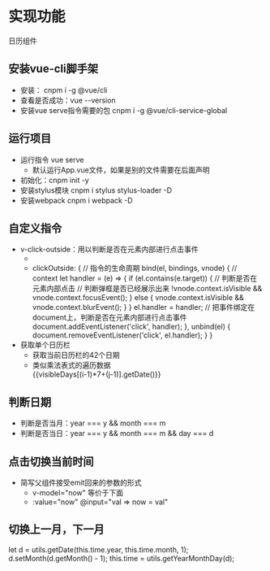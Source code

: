 # 实现功能
日历组件

##  安装vue-cli脚手架
+ 安装： cnpm i -g @vue/cli
+ 查看是否成功：vue --version
+ 安装vue serve指令需要的包
    cnpm i -g @vue/cli-service-global

## 运行项目
+ 运行指令 vue serve
    - 默认运行App.vue文件，如果是别的文件需要在后面声明
+ 初始化：cnpm init -y
+ 安装stylus模块
    cnpm i stylus stylus-loader -D
+ 安装webpack
    cnpm i webpack -D

## 自定义指令
+ v-click-outside：用以判断是否在元素内部进行点击事件
    - <div v-click-outside></div>
    -   clickOutside: { // 指令的生命周期
            bind(el, bindings, vnode) { // context
                let handler = (e) => {
                    if (el.contains(e.target)) { // 判断是否在元素内部点击
                        // 判断弹框是否已经展示出来
                        !vnode.context.isVisible && vnode.context.focusEvent();
                    } else {
                        vnode.context.isVisible && vnode.context.blurEvent();
                    }
                }
                el.handler = handler;
                // 把事件绑定在document上，判断是否在元素内部进行点击事件
                document.addEventListener('click', handler);
            },
            unbind(el) {
                document.removeEventListener('click', el.handler);
            }
        }
+ 获取单个日历栏
    - 获取当前日历栏的42个日期
    - 类似乘法表式的遍历数据
        <div v-for="i in 6" :key="i">  
            <span v-for="j in 7" :key="j" class="cell">
                {{visibleDays[(i-1)*7+(j-1)].getDate()}}
            </span>
        </div>

## 判断日期
+ 判断是否当月：year === y && month === m
+ 判断是否当日：year === y && month === m && day === d

## 点击切换当前时间
+ 简写父组件接受emit回来的参数的形式
    -  v-model="now" 等价于下面
    -  :value="now" @input="val => now = val"

## 切换上一月，下一月
let d = utils.getDate(this.time.year, this.time.month, 1);
d.setMonth(d.getMonth() - 1);
this.time = utils.getYearMonthDay(d);
